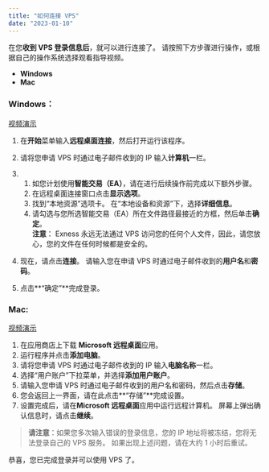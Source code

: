 ```yaml
---
title: "如何连接 VPS"
date: "2023-01-10"
---
```


<Ads></Ads> 

在您**收到 VPS 登录信息后**，就可以进行连接了。 请按照下方步骤进行操作，或根据自己的操作系统选择观看指导视频。

- **Windows**
- **Mac**

### Windows：

[视频演示](https://www.iqiyi.com/v_21ryjudt5cc.html)

1. 在**开始**菜单输入**远程桌面连接**，然后打开运行该程序。
2. 请将您申请 VPS 时通过电子邮件收到的 IP 输入**计算机**一栏。

1. 1. 如您计划使用**智能交易（EA）**，请在进行后续操作前完成以下额外步骤。
    2. 在远程桌面连接窗口点击**显示选项**。
    3. 找到“本地资源”选项卡。 在“本地设备和资源”下，选择**详细信息**。
    4. 请勾选与您所选智能交易（EA）所在文件路径最接近的方框，然后单击**确定**。  
        **注意**： Exness 永远无法通过 VPS 访问您的任何个人文件，因此，请您放心，您的文件在任何时候都是安全的。

3. 现在，请点击**连接**。 请输入您在申请 VPS 时通过电子邮件收到的**用户名**和**密码**。
4. 点击**“确定”**完成登录。

### Mac:

[视频演示](https://www.iqiyi.com/v_1i8sm1enp30.html)

1. 在应用商店上下载 **Microsoft 远程桌面**应用。
2. 运行程序并点击**添加电脑**。
3. 请将您申请 VPS 时通过电子邮件收到的 IP 输入**电脑名称**一栏。
4. 选择“用户账户”下拉菜单，并选择**添加用户账户**。
5. 请输入您申请 VPS 时通过电子邮件收到的用户名和密码，然后点击**存储**。
6. 您会返回上一界面，请在此点击**“存储”**完成设置。
7. 设置完成后，请在**Microsoft 远程桌面**应用中运行远程计算机。 屏幕上弹出确认信息时，请点击**继续**。

> **请注意**：如果您多次输入错误的登录信息，您的 IP 地址将被冻结，您将无法登录自己的 VPS 服务。 如果出现上述问题，请在大约 1 小时后重试。

恭喜，您已完成登录并可以使用 VPS 了。
